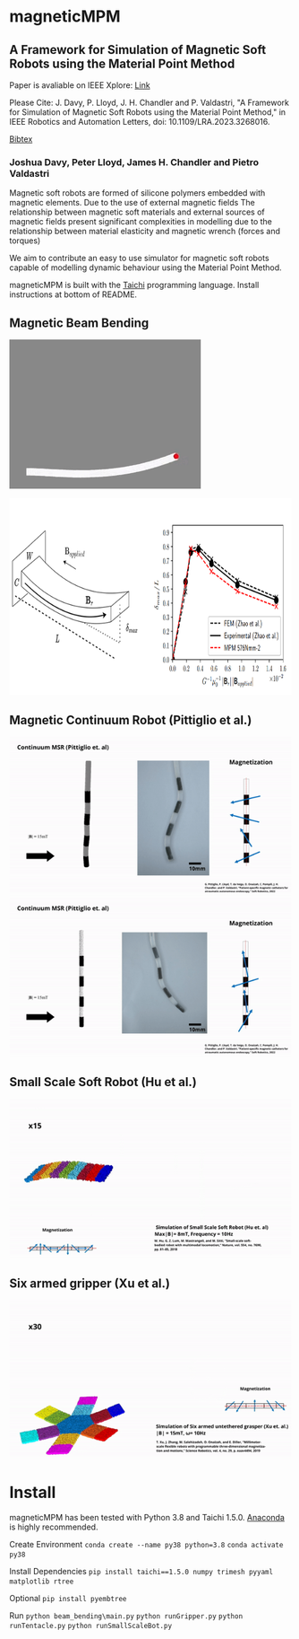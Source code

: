 # magneticMPM
## A Framework for Simulation of Magnetic Soft Robots using the Material Point Method 
Paper is avaliable on IEEE Xplore: [Link](https://ieeexplore.ieee.org/document/10103621)

Please Cite:
J. Davy, P. Lloyd, J. H. Chandler and P. Valdastri, "A Framework for Simulation of Magnetic Soft Robots using the Material Point Method," in IEEE Robotics and Automation Letters, doi: 10.1109/LRA.2023.3268016.

[Bibtex](https://github.com/joshDavy1/magneticMPM/blob/main/davy.bib)


### Joshua Davy, Peter Lloyd, James H. Chandler and Pietro Valdastri


Magnetic
soft robots are formed of silicone polymers embedded with
magnetic elements.
Due to the use of external magnetic fields
The relationship between magnetic
soft materials and external sources of magnetic fields present
significant complexities in modelling due to the relationship
between material elasticity and magnetic wrench (forces and
torques) 

We aim to contribute an easy to use simulator for magnetic soft robots capable of modelling dynamic behaviour using the Material Point Method. 

magneticMPM is built with the [Taichi](https://www.taichi-lang.org/) programming language. Install instructions at bottom of README.


## Magnetic Beam Bending
![](https://github.com/joshDavy1/magneticMPM/blob/main/images/beam_bending.gif)


<img src="https://github.com/joshDavy1/magneticMPM/blob/main/images/figure.PNG" width="800" height="350">

## Magnetic Continuum Robot  (Pittiglio et al.)

![](https://github.com/joshDavy1/magneticMPM/blob/main/images/tentacle.gif)
![](https://github.com/joshDavy1/magneticMPM/blob/main/images/tentacle2.gif)

## Small Scale Soft Robot (Hu et al.)

![](https://github.com/joshDavy1/magneticMPM/blob/main/images/sittiWorm.gif)

## Six armed gripper (Xu et al.)

![](https://github.com/joshDavy1/magneticMPM/blob/main/images/gripper.gif)

# Install
magneticMPM has been tested with Python 3.8 and Taichi 1.5.0. [Anaconda](https://www.anaconda.com/) is highly recommended.

Create Environment
`conda create --name py38 python=3.8`
`conda activate py38`

Install Dependencies
`pip install taichi==1.5.0 numpy trimesh pyyaml matplotlib rtree`

Optional
`pip install pyembtree`

Run
`python beam_bending\main.py`
`python runGripper.py`
`python runTentacle.py`
`python runSmallScaleBot.py`



